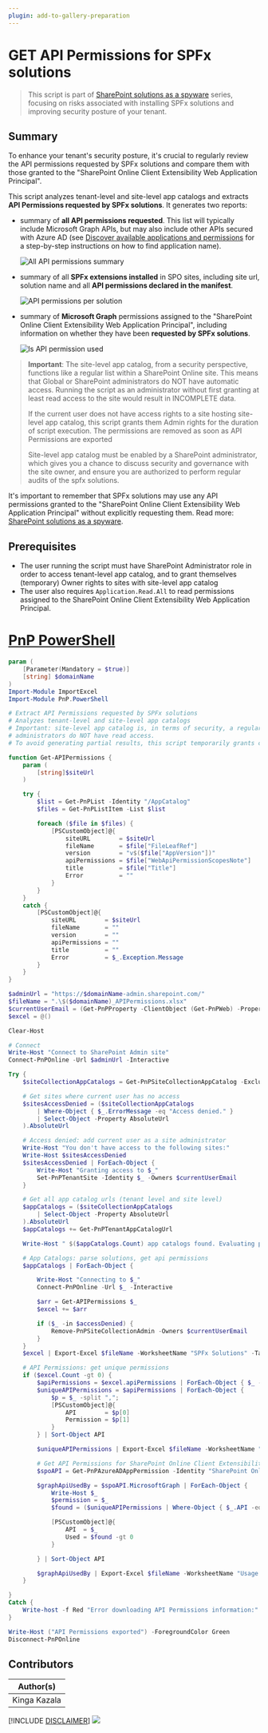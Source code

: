 ```yaml
---
plugin: add-to-gallery-preparation
---
```


# GET API Permissions for SPFx solutions

> This script is part of [SharePoint solutions as a spyware](https://pnp.github.io/blog/post/spfx-solutions-as-spyware/) series, focusing on risks associated with installing SPFx solutions and improving security posture of your tenant.

## Summary

To enhance your tenant's security posture, it's crucial to regularly review the API permissions requested by SPFx solutions and compare them with those granted to the "SharePoint Online Client Extensibility Web Application Principal".

This script analyzes tenant-level and site-level app catalogs and extracts **API Permissions requested by SPFx solutions**. It generates two reports:

-   summary of **all API permissions requested**. This list will typically include Microsoft Graph APIs, but may also include other APIs secured with Azure AD (see [Discover available applications and permissions](https://learn.microsoft.com/en-us/sharepoint/dev/spfx/use-aadhttpclient#discover-available-applications-and-permissions) for a step-by-step instructions on how to find application name).

    ![All API permissions summary](./assets/ApiPermissionsSummary.png)

-   summary of all **SPFx extensions installed** in SPO sites, including site url, solution name and all **API permissions declared in the manifest**.

    ![API permissions per solution](./assets/APIPermissions.png)

-   summary of **Microsoft Graph** permissions assigned to the "SharePoint Online Client Extensibility Web Application Principal", including information on whether they have been **requested by SPFx solutions**.

    ![Is API permission used](./assets/APIpermissionsUsed.png)

> **Important**: The site-level app catalog, from a security perspective, functions like a regular list within a SharePoint Online site. This means that Global or SharePoint administrators do NOT have automatic access. Running the script as an administrator without first granting at least read access to the site would result in INCOMPLETE data.
>
> If the current user does not have access rights to a site hosting site-level app catalog, this script grants them Admin rights for the duration of script execution. The permissions are removed as soon as API Permissions are exported
>
> Site-level app catalog must be enabled by a SharePoint administrator, which gives you a chance to discuss security and governance with the site owner, and ensure you are authorized to perform regular audits of the spfx solutions.

It's important to remember that SPFx solutions may use any API permissions granted to the "SharePoint Online Client Extensibility Web Application Principal" without explicitly requesting them. Read more: [SharePoint solutions as a spyware](https://pnp.github.io/blog/post/spfx-solutions-as-spyware/).

## Prerequisites

-   The user running the script must have SharePoint Administrator role in order to access tenant-level app catalog, and to grant themselves (temporary) Owner rights to sites with site-level app catalog
-   The user also requires `Application.Read.All` to read permissions assigned to the SharePoint Online Client Extensibility Web Application Principal.

# [PnP PowerShell](#tab/pnpps)

```powershell
param (
    [Parameter(Mandatory = $true)]
    [string] $domainName
)
Import-Module ImportExcel
Import-Module PnP.PowerShell

# Extract API Permissions requested by SPFx solutions
# Analyzes tenant-level and site-level app catalogs
# Important: site-level app catalog is, in terms of security, a regular SharePoint list within a SPO site. This means that Global/SharePoint
# administrators do NOT have read access.
# To avoid generating partial results, this script temporarily grants current user Site Admin rights (line 72) and removes them after api permissions are exported (line 93)

function Get-APIPermissions {
    param (
        [string]$siteUrl
    )

    try {
        $list = Get-PnPList -Identity "/AppCatalog"
        $files = Get-PnPListItem -List $list

        foreach ($file in $files) {
            [PSCustomObject]@{
                siteURL        = $siteUrl
                fileName       = $file["FileLeafRef"]
                version        = "v$($file["AppVersion"])"
                apiPermissions = $file["WebApiPermissionScopesNote"]
                title          = $file["Title"]
                Error          = ""
            }
        }
    }
    catch {
        [PSCustomObject]@{
            siteURL        = $siteUrl
            fileName       = ""
            version        = ""
            apiPermissions = ""
            title          = ""
            Error          = $_.Exception.Message
        }
    }
}

$adminUrl = "https://$domainName-admin.sharepoint.com/"
$fileName = ".\$($domainName)_APIPermissions.xlsx"
$currentUserEmail = (Get-PnPProperty -ClientObject (Get-PnPWeb) -Property CurrentUser).Email
$excel = @()

Clear-Host

# Connect
Write-Host "Connect to SharePoint Admin site"
Connect-PnPOnline -Url $adminUrl -Interactive

Try {
    $siteCollectionAppCatalogs = Get-PnPSiteCollectionAppCatalog -ExcludeDeletedSites

    # Get sites where current user has no access
    $sitesAccessDenied = ($siteCollectionAppCatalogs
        | Where-Object { $_.ErrorMessage -eq "Access denied." }
        | Select-Object -Property AbsoluteUrl
    ).AbsoluteUrl

    # Access denied: add current user as a site administrator
    Write-Host "You don't have access to the following sites:"
    Write-Host $sitesAccessDenied
    $sitesAccessDenied | ForEach-Object {
        Write-Host "Granting access to $_"
        Set-PnPTenantSite -Identity $_ -Owners $currentUserEmail
    }

    # Get all app catalog urls (tenant level and site level)
    $appCatalogs = ($siteCollectionAppCatalogs
        | Select-Object -Property AbsoluteUrl
    ).AbsoluteUrl
    $appCatalogs += Get-PnPTenantAppCatalogUrl

    Write-Host " $($appCatalogs.Count) app catalogs found. Evaluating permissions"

    # App Catalogs: parse solutions, get api permissions
    $appCatalogs | ForEach-Object {

        Write-Host "Connecting to $_"
        Connect-PnPOnline -Url $_ -Interactive

        $arr = Get-APIPermissions $_
        $excel += $arr

        if ($_ -in $accessDenied) {
            Remove-PnPSiteCollectionAdmin -Owners $currentUserEmail
        }
    }
    $excel | Export-Excel $fileName -WorksheetName "SPFx Solutions" -TableName "SPFx_Solutions" -TableStyle Light1

    # API Permissions: get unique permissions
    if ($excel.Count -gt 0) {
        $apiPermissions = $excel.apiPermissions | ForEach-Object { $_ -split ";" } | Where-Object { $_ -ne "" } | ForEach-Object { $_.Trim() } | Select-Object -Unique
        $uniqueAPIPermissions = $apiPermissions | ForEach-Object {
            $p = $_ -split ",";
            [PSCustomObject]@{
                API        = $p[0]
                Permission = $p[1]
            }
        } | Sort-Object API

        $uniqueAPIPermissions | Export-Excel $fileName -WorksheetName "API Permissions" -TableName "API_Permissions" -TableStyle Light1

        # Get API Permissions for SharePoint Online Client Extensibility Web Application Principal
        $spoAPI = Get-PnPAzureADAppPermission -Identity "SharePoint Online Client Extensibility Web Application Principal"

        $graphApiUsedBy = $spoAPI.MicrosoftGraph | ForEach-Object {
            Write-Host $_
            $permission = $_
            $found = ($uniqueAPIPermissions | Where-Object { $_.API -eq "Microsoft Graph" -and $_.Permission -eq $permission }).Count

            [PSCustomObject]@{
                API  = $_
                Used = $found -gt 0
            }

        } | Sort-Object API

        $graphApiUsedBy | Export-Excel $fileName -WorksheetName "Usage of API Permissions" -TableName "Usage" -TableStyle Light1
    }

}
Catch {
    Write-host -f Red "Error downloading API Permissions information:" $_.Exception.Message
}

Write-Host ("API Permissions exported") -ForegroundColor Green
Disconnect-PnPOnline
```

## Contributors

| Author(s)    |
| ------------ |
| Kinga Kazala |

[!INCLUDE [DISCLAIMER](../../docfx/includes/DISCLAIMER.md)]
<img src="https://m365-visitor-stats.azurewebsites.net/script-samples/scripts/template-script-submission" aria-hidden="true" />
